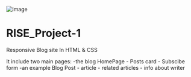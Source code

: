 ![image](https://user-images.githubusercontent.com/61493052/196038197-04242434-02b3-40c1-b0b5-4b25a7935217.png)
# RISE_Project-1
 Responsive Blog site In HTML & CSS

 It include two main pages:
   -the blog HomePage
     - Posts card
     - Subscibe form
   -an example Blog Post
     - article 
     - related articles 
     - info about writer
